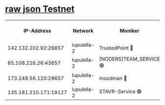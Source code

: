 [raw json Testnet](https://rpc-check.jaclalt.stavr.tech/jaclalt/rpc-jaclalt-result.json)
=

<table><tr><th>IP-Address</th><th>Network</th><th>Moniker</th><th>Latest Block Height</th><th>Earliest Block Height</th><th>Catching Up</th><th>Tx Index</th><th>Voting Power</th><th>Scan Time</th></tr><tr><td>142.132.202.92:26857</td><td>lupulella-2</td><td>TrustedPoint 🔴</td><td>7072529</td><td>6282001</td><td>False</td><td>off</td><td>400065</td><td>2024-03-12T14:36:16.716562509UTC</td></tr><tr><td>65.108.226.26:43657</td><td>lupulella-2</td><td>[NODERS]TEAM_SERVICE 🟢</td><td>7072529</td><td>6282001</td><td>False</td><td>on</td><td>0</td><td>2024-03-12T14:36:17.078245512UTC</td></tr><tr><td>173.249.56.120:29657</td><td>lupulella-2</td><td>moodman 🔴</td><td>7072529</td><td>6972529</td><td>False</td><td>off</td><td>1075134</td><td>2024-03-12T14:36:16.500916580UTC</td></tr><tr><td>135.181.210.171:19127</td><td>lupulella-2</td><td>STAVR-Service 🟢</td><td>7072528</td><td>7070001</td><td>False</td><td>on</td><td>0</td><td>2024-03-12T14:36:09.884634526UTC</td></tr></table>
